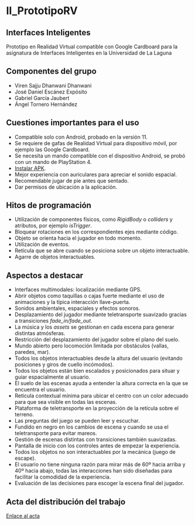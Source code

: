 # II_PrototipoRV
## Interfaces Inteligentes
Prototipo en Realidad Virtual compatible con Google Cardboard para la asignatura de Interfaces Inteligentes en la Universidad de La Laguna

## Componentes del grupo
- Viren Sajju Dhanwani Dhanwani
- José Daniel Escánez Expósito
- Gabriel García Jaubert
- Ángel Tornero Hernández

## Cuestiones importantes para el uso
- Compatible solo con Android, probado en la versión 11.
- Se requiere de gafas de Realidad Virtual para dispositivo móvil, por ejemplo las Google Cardboard.
- Se necesita un mando compatible con el dispositivo Android, se probó con un mando de PlayStation 4.
- [Instalar APK](https://www.xataka.com/basics/instalar-apk-en-android-como-hacerlo-y-cuales-son-los-riesgos).
- Mejor experiencia con auriculares para apreciar el sonido espacial.
- Recomendable jugar de pie antes que sentado.
- Dar permisos de ubicación a la aplicación.

## Hitos de programación
- Utilización de componentes físicos, como _RigidBody_ o _colliders_ y atributos, por ejemplo _isTrigger_.
- Bloquear rotaciones en los correspondientes ejes mediante código.
- Objeto se orienta hacia el jugador en todo momento.
- Utilización de eventos.
- Retícula que se abre cuando se posiciona sobre un objeto interactuable.
- Agarre de objetos interactuables.

## Aspectos a destacar
- Interfaces multimodales: localización mediante GPS.
- Abrir objetos como taquillas o cajas fuerte mediante el uso de animaciones y la típica interacción llave-puerta.
- Sonidos ambientales, espaciales y efectos sonoros.
- Desplazamiento del jugador mediante teletransporte suavizado gracias a transiciones _fade_in/fade_out_.
- La música y los _assets_ se gestionan en cada escena para generar distintas atmósferas.
- Restricción del desplazamiento del jugador sobre el plano del suelo.
- Mundo abierto pero locomoción limitada por obstáculos (vallas, paredes, mar).
- Todos los objetos interactuables desde la altura del usuario (evitando posiciones y giros de cuello incómodos).
- Todos los objetos están bien escalados y posicionados para situar y guiar espacialmente al usuario.
- El suelo de las escenas ayuda a entender la altura correcta en la que se encuentra el usuario.
- Retícula contextual mínima para ubicar el centro con un color adecuado para que sea visible en todas las escenas.
- Plataforma de teletransporte en la proyección de la retícula sobre el terreno.
- Las preguntas del juego se pueden leer y escuchar.
- Fundido en negro en los cambios de escena y cuando se usa el teletransporte para evitar mareos.
- Gestión de escenas distintas con transiciones también suavizadas.
- Pantalla de inicio con los controles antes de empezar la experiencia.
- Todos los objetos no son interactuables por la mecánica (juego de escape).
- El usuario no tiene ninguna razón para mirar más de 60º hacia arriba y 40º hacia abajo, todas las interacciones han sido diseñadas para facilitar la comodidad de la experiencia.
- Evaluación de las decisiones para escoger la escena final del jugador.

## Acta del distribución del trabajo

[Enlace al acta](https://docs.google.com/document/d/1tyVVz5mZGjYmDusfFmcLtjEUNxtCVmliEoC1q0QSjBk/edit?usp=sharing)
